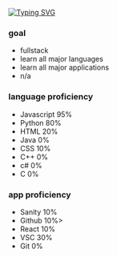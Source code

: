 
[![Typing SVG](https://readme-typing-svg.demolab.com?font=Comic+Sans&duration=4500&pause=1000&width=435&lines=Wasssup+%E2%98%95)](https://git.io/typing-svg)

<!DOCTYPE html>
 <html>
  <div id="Want to be / do"> 
   <body>
    <h3>goal</h3>
    <ul>
     <li>fullstack</li>
     <li>learn all major languages</li>
     <li>learn all major applications</li>
     <li>n/a</li>
    </ul>
   </body>
  </div>
  <div id="language proficiency"
   <body>
    <h3>language proficiency</h3>
    <ul>
     <li>Javascript 95%</li>
     <li>Python 80%</li>
     <li>HTML 20%</li>
     <li>Java 0%</li>
     <li>CSS 10%</li>
     <li>C++ 0%</li>
     <li>c# 0%</li>
     <li>C 0%</li>
    </ul>
   </body> 
  </div>
  <div id="app proficiency">
   <body>
    <h3>app proficiency</h3>
    <ul>
     <li>Sanity 10%</li>
     <li>Github 10%>
     <li>React 10%</li>
     <li>VSC 30%</li>
     <li>Git 0%</li>
    </ul>
   </body>
  </div>
 </html>
